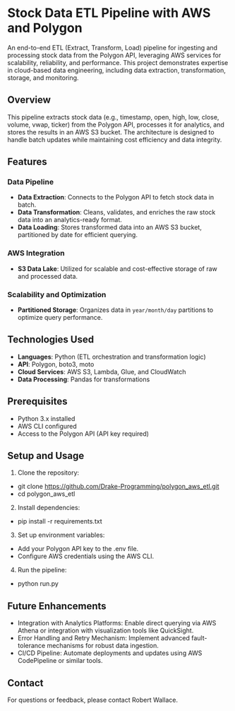 # Stock Data ETL Pipeline with AWS and Polygon

An end-to-end ETL (Extract, Transform, Load) pipeline for ingesting and processing stock data from the Polygon API, leveraging AWS services for scalability, reliability, and performance. This project demonstrates expertise in cloud-based data engineering, including data extraction, transformation, storage, and monitoring.

## Overview

This pipeline extracts stock data (e.g., timestamp, open, high, low, close, volume, vwap, ticker) from the Polygon API, processes it for analytics, and stores the results in an AWS S3 bucket. 
The architecture is designed to handle batch updates while maintaining cost efficiency and data integrity.

## Features

### Data Pipeline

- **Data Extraction**: Connects to the Polygon API to fetch stock data in batch.
- **Data Transformation**: Cleans, validates, and enriches the raw stock data into an analytics-ready format.
- **Data Loading**: Stores transformed data into an AWS S3 bucket, partitioned by date for efficient querying.

### AWS Integration

- **S3 Data Lake**: Utilized for scalable and cost-effective storage of raw and processed data.

### Scalability and Optimization

- **Partitioned Storage**: Organizes data in `year/month/day` partitions to optimize query performance.

## Technologies Used

- **Languages**: Python (ETL orchestration and transformation logic)
- **API**: Polygon, boto3, moto
- **Cloud Services**: AWS S3, Lambda, Glue, and CloudWatch
- **Data Processing**: Pandas for transformations

## Prerequisites

- Python 3.x installed
- AWS CLI configured
- Access to the Polygon API (API key required)

## Setup and Usage

1. Clone the repository:
- git clone https://github.com/Drake-Programming/polygon_aws_etl.git
- cd polygon_aws_etl

2. Install dependencies:
- pip install -r requirements.txt
  
3. Set up environment variables:
- Add your Polygon API key to the .env file.
- Configure AWS credentials using the AWS CLI.
  
4. Run the pipeline:
- python run.py

## Future Enhancements
- Integration with Analytics Platforms: Enable direct querying via AWS Athena or integration with visualization tools like QuickSight.
- Error Handling and Retry Mechanism: Implement advanced fault-tolerance mechanisms for robust data ingestion.
- CI/CD Pipeline: Automate deployments and updates using AWS CodePipeline or similar tools.

## Contact
For questions or feedback, please contact Robert Wallace.

